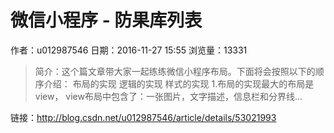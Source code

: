 # 微信小程序 - 防果库列表
作者：u012987546
日期：2016-11-27 15:55
浏览量：13331
> 简介：这个篇文章带大家一起练练微信小程序布局。下面将会按照以下的顺序介绍：
布局的实现
逻辑的实现
样式的实现
1.布局的实现最大的布局是view， view布局中包含了：一张图片，文字描述，信息栏和分界线...

 链接：http://blog.csdn.net/u012987546/article/details/53021993
